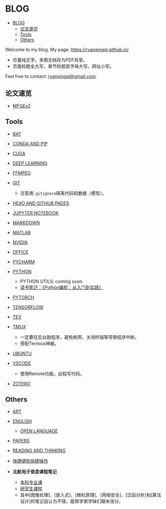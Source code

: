 # BLOG

- [BLOG](#blog)
  - [论文速览](#论文速览)
  - [Tools](#tools)
  - [Others](#others)

Welcome to my blog. My page: https://ryanxingql.github.io/

- 尽量纯文字。多图文档存为PDF共享。
- 页面标题全大写，章节标题首字母大写，网址小写。

Feel free to contact: ryanxingql@gmail.com.

## 论文速览

- [MFQEv2](https://github.com/RyanXingQL/Blog/blob/master/posts/mfqev2.md)

## Tools

- [BAT](https://github.com/RyanXingQL/Blog/blob/master/posts/bat.md)

- [CONDA AND PIP](https://github.com/RyanXingQL/Blog/blob/master/posts/conda_and_pip.md)

- [CUDA](https://github.com/RyanXingQL/Blog/blob/master/posts/cuda.md)

- [DEEP LEARNING](https://github.com/RyanXingQL/Blog/blob/master/posts/deep_learning.md)

- [FFMPEG](https://github.com/RyanXingQL/Blog/blob/master/posts/ffmpeg.md) 

- [GIT](https://github.com/RyanXingQL/Blog/blob/master/posts/git.md)
  - 注意用`.gitignore`隔离代码和数据（模型）。

- [HEXO AND GITHUB PAGES](https://github.com/RyanXingQL/Blog/blob/master/posts/hexo_and_github_pages.md)

- [JUPYTER NOTEBOOK](https://github.com/RyanXingQL/Blog/blob/master/posts/jupyter_notebook.md)

- [MARKDOWN](https://github.com/RyanXingQL/Blog/blob/master/posts/markdown.md)

- [MATLAB](https://github.com/RyanXingQL/Blog/blob/master/posts/matlab.md)

- [NVIDIA](https://github.com/RyanXingQL/Blog/blob/master/posts/nvidia.md)

- [OFFICE](https://github.com/RyanXingQL/Blog/blob/master/posts/office.md)

- [PYCHARM](https://github.com/RyanXingQL/Blog/blob/master/posts/pycharm.md)

- [PYTHON](https://github.com/RyanXingQL/Blog/blob/master/posts/python.md)
  - PYTHON UTILS: coming soon.
  - [读书笔记：《Python编程：从入门到实践》](https://drive.google.com/drive/folders/1UU703I_zM1pPx5UVzIVLSN8NZwqxo5Tf?usp=sharing)

- [PYTORCH](https://github.com/RyanXingQL/Blog/blob/master/posts/pytorch.md)

- [TENSORFLOW](https://github.com/RyanXingQL/Blog/blob/master/posts/tensorflow.md)

- [TEX](https://github.com/RyanXingQL/Blog/blob/master/posts/tex.md)

- [TMUX](https://github.com/RyanXingQL/Blog/blob/master/posts/tmux.md)
  - 一定要在后台跑程序，避免断网、关闭终端等导致程序中断。
  - 搭配Termius神器。

- [UBUNTU](https://github.com/RyanXingQL/Blog/blob/master/posts/ubuntu.md)

- [VSCODE](https://github.com/RyanXingQL/Blog/blob/master/posts/vscode.md)
  - 使用Remote功能，远程写代码。

- [ZOTERO](https://github.com/RyanXingQL/Blog/blob/master/posts/zotero.md)

## Others

- [ART](https://github.com/RyanXingQL/Blog/blob/master/posts/art.md)

- [ENGLISH](https://github.com/RyanXingQL/Blog/blob/master/posts/english.md)
  - [OPEN LANGUAGE](https://github.com/RyanXingQL/Blog/blob/master/posts/open_language.md)

- [PAPERS](https://github.com/RyanXingQL/Blog/blob/master/posts/papers.md)

- [READING AND THINKING](https://github.com/RyanXingQL/Blog/blob/master/posts/reading_and_thinking.md)

- [快捷键和快捷操作](https://github.com/RyanXingQL/Blog/blob/master/posts/shortcuts.md)

- **北航电子信息课程笔记**
  - [本科专业课](https://drive.google.com/drive/folders/1UU703I_zM1pPx5UVzIVLSN8NZwqxo5Tf?usp=sharing)
  - [研究生课程](https://drive.google.com/drive/folders/1UU703I_zM1pPx5UVzIVLSN8NZwqxo5Tf?usp=sharing)
  - 其中[图像处理]、[嵌入式]、[微机原理]、[网络安全]、[泛函分析]和[算法设计]的笔记自认为不错，能帮学弟学妹们期末涨分。
